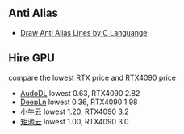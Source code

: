 ## Anti Alias
- [Draw Anti Alias Lines by C Languange](https://zhuanlan.zhihu.com/p/347507399)

## Hire GPU
compare the lowest RTX price and RTX4090 price
- [AudoDL](https://www.autodl.com/) lowest 0.63, RTX4090 2.82
- [DeepLn](https://www.deepln.com/) lowest 0.36, RTX4090 1.98
- [小牛云](http://calf-ai.com/store) lowest 1.20, RTX4090 3.2
- [矩池云](https://www.matpool.com/) lowest 1.00, RTX4090 3.0
